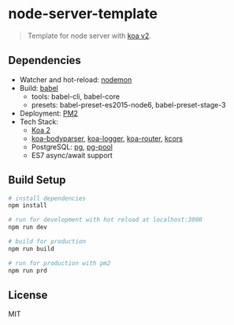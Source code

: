# node-server-template

> Template for node server with [koa v2](https://github.com/koajs/koa/tree/v2.x).

## Dependencies

- Watcher and hot-reload: [nodemon](http://nodemon.io/)
- Build: [babel](http://babeljs.io/)
    + tools: babel-cli, babel-core
    + presets: babel-preset-es2015-node6, babel-preset-stage-3
- Deployment: [PM2](https://github.com/Unitech/pm2)
- Tech Stack: 
    + [Koa 2](https://github.com/koajs/koa/tree/v2.x)
    + [koa-bodyparser](https://github.com/koajs/bodyparser/tree/3.x), [koa-logger](https://github.com/koajs/logger/tree/next), [koa-router](https://github.com/alexmingoia/koa-router/tree/master), [kcors](https://github.com/koajs/cors/tree/v2.x)
    + PostgreSQL: [pg](https://github.com/brianc/node-postgres), [pg-pool](https://github.com/brianc/node-pg-pool)
    + ES7 async/await support

## Build Setup

``` bash
# install dependencies
npm install

# run for development with hot reload at localhost:3000
npm run dev

# build for production
npm run build

# run for production with pm2
npm run prd
```

## License

MIT